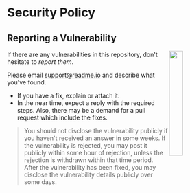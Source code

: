 # Security Policy

## Reporting a Vulnerability

<img align="right" width="25%" style="margin-bottom: 2em" src="https://owlbert.io/images/owlberts-png/Ice-Cream.psd.png">

If there are any vulnerabilities in this repository, don't hesitate to _report them_.

Please email support@readme.io and describe what you've found.

- If you have a fix, explain or attach it.
- In the near time, expect a reply with the required steps. Also, there may be a demand for a pull request which include the fixes.

> You should not disclose the vulnerability publicly if you haven't received an answer in some weeks. If the vulnerability is rejected, you may post it publicly within some hour of rejection, unless the rejection is withdrawn within that time period. After the vulnerability has been fixed, you may disclose the vulnerability details publicly over some days.
